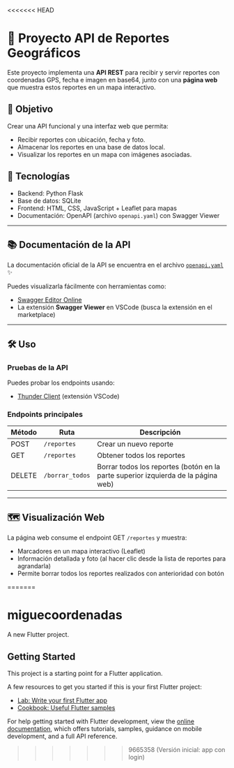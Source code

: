 <<<<<<< HEAD
# 📍 Proyecto API de Reportes Geográficos

Este proyecto implementa una **API REST** para recibir y servir reportes con coordenadas GPS, fecha e imagen en base64, junto con una **página web** que muestra estos reportes en un mapa interactivo.


## 🎯 Objetivo

Crear una API funcional y una interfaz web que permita:  
- Recibir reportes con ubicación, fecha y foto.  
- Almacenar los reportes en una base de datos local.  
- Visualizar los reportes en un mapa con imágenes asociadas.


## 🚀 Tecnologías

- Backend: Python Flask
- Base de datos: SQLite
- Frontend: HTML, CSS, JavaScript + Leaflet para mapas  
- Documentación: OpenAPI (archivo `openapi.yaml`) con Swagger Viewer

---

## 📚 Documentación de la API

La documentación oficial de la API se encuentra en el archivo [`openapi.yaml`](./openapi.yaml) ✨

Puedes visualizarla fácilmente con herramientas como:  
- [Swagger Editor Online](https://swagger.io/tools/swagger-editor/)  
- La extensión **Swagger Viewer** en VSCode (busca la extensión en el marketplace)  

---

## 🛠 Uso

### Pruebas de la API  
Puedes probar los endpoints usando:  
- [Thunder Client](https://marketplace.visualstudio.com/items?itemName=rangav.vscode-thunder-client) (extensión VSCode)  

### Endpoints principales  

| Método | Ruta       | Descripción                      |
|--------|------------|--------------------------------|
| POST   | `/reportes` | Crear un nuevo reporte           |
| GET    | `/reportes` | Obtener todos los reportes       |
| DELETE | `/borrar_todos` | Borrar todos los reportes (botón en la parte superior izquierda de la página web) |

---

## 🗺 Visualización Web

La página web consume el endpoint GET `/reportes` y muestra:  
- Marcadores en un mapa interactivo (Leaflet)  
- Información detallada y foto (al hacer clic desde la lista de reportes para agrandarla)
- Permite borrar todos los reportes realizados con anterioridad con botón

=======
# miguecoordenadas

A new Flutter project.

## Getting Started

This project is a starting point for a Flutter application.

A few resources to get you started if this is your first Flutter project:

- [Lab: Write your first Flutter app](https://docs.flutter.dev/get-started/codelab)
- [Cookbook: Useful Flutter samples](https://docs.flutter.dev/cookbook)

For help getting started with Flutter development, view the
[online documentation](https://docs.flutter.dev/), which offers tutorials,
samples, guidance on mobile development, and a full API reference.
>>>>>>> 9665358 (Versión inicial: app con login)
